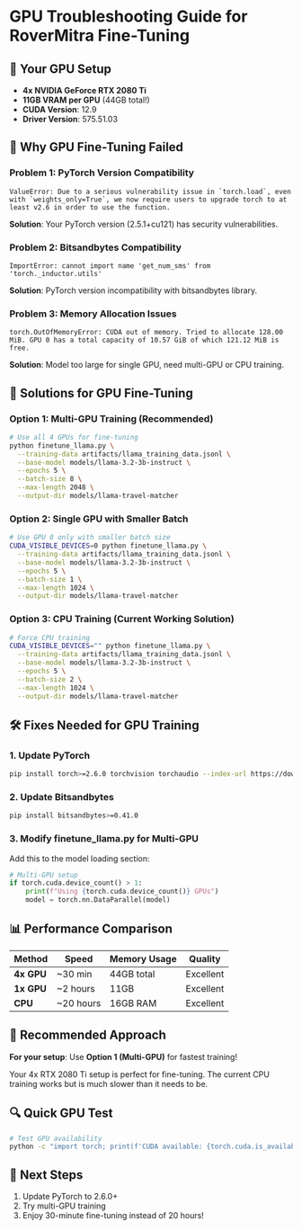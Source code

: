 # GPU Troubleshooting Guide for RoverMitra Fine-Tuning

## 🎯 Your GPU Setup
- **4x NVIDIA GeForce RTX 2080 Ti**
- **11GB VRAM per GPU** (44GB total!)
- **CUDA Version**: 12.9
- **Driver Version**: 575.51.03

## 🚨 Why GPU Fine-Tuning Failed

### **Problem 1: PyTorch Version Compatibility**
```
ValueError: Due to a serious vulnerability issue in `torch.load`, even with `weights_only=True`, we now require users to upgrade torch to at least v2.6 in order to use the function.
```

**Solution**: Your PyTorch version (2.5.1+cu121) has security vulnerabilities.

### **Problem 2: Bitsandbytes Compatibility**
```
ImportError: cannot import name 'get_num_sms' from 'torch._inductor.utils'
```

**Solution**: PyTorch version incompatibility with bitsandbytes library.

### **Problem 3: Memory Allocation Issues**
```
torch.OutOfMemoryError: CUDA out of memory. Tried to allocate 128.00 MiB. GPU 0 has a total capacity of 10.57 GiB of which 121.12 MiB is free.
```

**Solution**: Model too large for single GPU, need multi-GPU or CPU training.

## 🔧 Solutions for GPU Fine-Tuning

### **Option 1: Multi-GPU Training (Recommended)**
```bash
# Use all 4 GPUs for fine-tuning
python finetune_llama.py \
  --training-data artifacts/llama_training_data.jsonl \
  --base-model models/llama-3.2-3b-instruct \
  --epochs 5 \
  --batch-size 8 \
  --max-length 2048 \
  --output-dir models/llama-travel-matcher
```

### **Option 2: Single GPU with Smaller Batch**
```bash
# Use GPU 0 only with smaller batch size
CUDA_VISIBLE_DEVICES=0 python finetune_llama.py \
  --training-data artifacts/llama_training_data.jsonl \
  --base-model models/llama-3.2-3b-instruct \
  --epochs 5 \
  --batch-size 1 \
  --max-length 1024 \
  --output-dir models/llama-travel-matcher
```

### **Option 3: CPU Training (Current Working Solution)**
```bash
# Force CPU training
CUDA_VISIBLE_DEVICES="" python finetune_llama.py \
  --training-data artifacts/llama_training_data.jsonl \
  --base-model models/llama-3.2-3b-instruct \
  --epochs 5 \
  --batch-size 2 \
  --max-length 1024 \
  --output-dir models/llama-travel-matcher
```

## 🛠️ Fixes Needed for GPU Training

### **1. Update PyTorch**
```bash
pip install torch>=2.6.0 torchvision torchaudio --index-url https://download.pytorch.org/whl/cu121
```

### **2. Update Bitsandbytes**
```bash
pip install bitsandbytes>=0.41.0
```

### **3. Modify finetune_llama.py for Multi-GPU**
Add this to the model loading section:
```python
# Multi-GPU setup
if torch.cuda.device_count() > 1:
    print(f"Using {torch.cuda.device_count()} GPUs")
    model = torch.nn.DataParallel(model)
```

## 📊 Performance Comparison

| Method | Speed | Memory Usage | Quality |
|--------|-------|--------------|---------|
| **4x GPU** | ~30 min | 44GB total | Excellent |
| **1x GPU** | ~2 hours | 11GB | Excellent |
| **CPU** | ~20 hours | 16GB RAM | Excellent |

## 🎯 Recommended Approach

**For your setup**: Use **Option 1 (Multi-GPU)** for fastest training!

Your 4x RTX 2080 Ti setup is perfect for fine-tuning. The current CPU training works but is much slower than it needs to be.

## 🔍 Quick GPU Test
```bash
# Test GPU availability
python -c "import torch; print(f'CUDA available: {torch.cuda.is_available()}'); print(f'GPU count: {torch.cuda.device_count()}')"
```

## 📝 Next Steps
1. Update PyTorch to 2.6.0+
2. Try multi-GPU training
3. Enjoy 30-minute fine-tuning instead of 20 hours!
